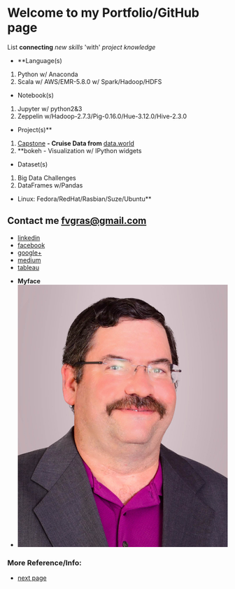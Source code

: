 # Welcome to my Portfolio/GitHub page 

List **connecting** _new skills_ 'with' _project knowledge_
- **Language(s)
1. Python w/ Anaconda
2. Scala w/ AWS/EMR-5.8.0 w/ Spark/Hadoop/HDFS
- Notebook(s)
1. Jupyter w/ python2&3
2. Zeppelin w/Hadoop-2.7.3/Pig-0.16.0/Hue-3.12.0/Hive-2.3.0
- Project(s)**
1. [Capstone](https://github.com/fvgras/cruise-ship-proj/) **- Cruise Data from** [data.world](https://data.world/brandon-telle/cruise-ship-locations)
2. **bokeh - Visualization w/ IPython widgets
- Dataset(s)
1. Big Data Challenges
2. DataFrames w/Pandas
- Linux: Fedora/RedHat/Rasbian/Suze/Ubuntu**

## Contact me [fvgras@gmail.com](mailto:fvgras@gmail.com)
- [linkedin](https://linkedin.com/in/fredgras)
- [facebook](https://www.facebook.com/fred.gras.31)
- [google+](https://plus.google.com/+FredGras123)
- [medium](https://medium.com/@fvgras)
- [tableau](https://public.tableau.com/profile/fred.gras#!/)
* **Myface**
* ![Face](./images/gras-fred2_pp.jpg)

### More Reference/Info:
* [next page](./reference.md) 
